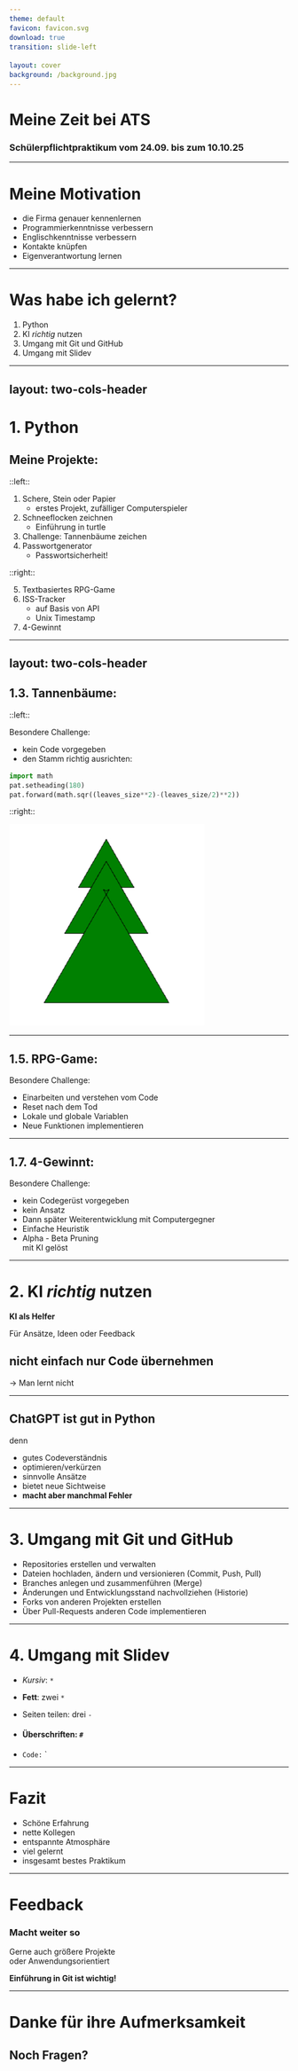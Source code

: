 ```yaml
---
theme: default
favicon: favicon.svg
download: true
transition: slide-left

layout: cover
background: /background.jpg
---
```


# Meine Zeit bei ATS
### Schülerpflichtpraktikum vom 24.09. bis zum 10.10.25

---

# Meine Motivation
<v-clicks>

- die Firma genauer kennenlernen
- Programmierkenntnisse verbessern
- Englischkenntnisse verbessern
- Kontakte knüpfen
- Eigenverantwortung lernen

</v-clicks>

---

# Was habe ich gelernt?
<v-clicks>

1. Python
2. KI *richtig* nutzen
3. Umgang mit Git und GitHub
4. Umgang mit Slidev

</v-clicks>

---
layout: two-cols-header
---

# 1. Python
## Meine Projekte:

::left::

<v-clicks>

1. Schere, Stein oder Papier
    - erstes Projekt, zufälliger Computerspieler
2. Schneeflocken zeichnen
    - Einführung in turtle
3. Challenge: Tannenbäume zeichen
4. Passwortgenerator
    - Passwortsicherheit!

</v-clicks>

::right::

<v-clicks>

5. Textbasiertes RPG-Game
6. ISS-Tracker
    - auf Basis von API
    - Unix Timestamp
7. 4-Gewinnt

</v-clicks>

<style>
.two-cols-header {
  column-gap: 20px; /* Adjust the gap size */
  grid-template-rows: 0.4fr 1fr; /* Adjust the header row height */
}
</style>

---
layout: two-cols-header
---

## 1.3. Tannenbäume:

::left::

Besondere Challenge:
  - kein Code vorgegeben
  - den Stamm richtig ausrichten:

```python {1|2|3}
import math
pat.setheading(180)
pat.forward(math.sqr((leaves_size**2)-(leaves_size/2)**2))
```

::right::

![Tannenbaum](/pic_presentation_tree.png)

<style>
.two-cols-header {
  column-gap: 40px; /* Adjust the gap size */
  grid-template-rows: 0.2fr 1fr; /* Adjust the header row height */
  grid-template-columns: 1fr 0.5fr /* Adjust the image column width */
}
</style>

---

## 1.5. RPG-Game:
Besondere Challenge:
<v-clicks>

  - Einarbeiten und verstehen vom Code  
  - Reset nach dem Tod  
  - Lokale und globale Variablen  
  - Neue Funktionen implementieren  

</v-clicks>

---

## 1.7. 4-Gewinnt:
Besondere Challenge:
<v-clicks>

  - kein Codegerüst vorgegeben
  - kein Ansatz  
  - Dann später Weiterentwicklung mit Computergegner
  - Einfache Heuristik
  - Alpha - Beta Pruning  
mit KI gelöst

</v-clicks>

---

# 2. KI *richtig* nutzen
<v-clicks>

**KI als Helfer**

Für Ansätze, Ideen oder Feedback
## **nicht einfach nur Code übernehmen**
  -> Man lernt nicht

</v-clicks>

---

## **ChatGPT ist gut in Python**
denn
<v-clicks>

- gutes Codeverständnis
- optimieren/verkürzen
- sinnvolle Ansätze
- bietet neue Sichtweise
- **macht aber manchmal Fehler**

</v-clicks>

---

# 3. Umgang mit Git und GitHub
<v-clicks>
    
- Repositories erstellen und verwalten
- Dateien hochladen, ändern und versionieren (Commit, Push, Pull)
- Branches anlegen und zusammenführen (Merge)
- Änderungen und Entwicklungsstand nachvollziehen (Historie)
- Forks von anderen Projekten erstellen
- Über Pull-Requests anderen Code implementieren

</v-clicks>

---

# 4. Umgang mit Slidev
<v-clicks>

- *Kursiv*: `*` 

- **Fett**: zwei `*` 

- Seiten teilen: drei `-` 

- #### Überschriften: `#`

- `Code:` `

</v-clicks>

---

# Fazit
<v-clicks>

- Schöne Erfahrung
- nette Kollegen
- entspannte Atmosphäre
- viel gelernt
- insgesamt bestes Praktikum

</v-clicks>

---

# Feedback
<v-clicks>

  ### Macht weiter so  
  Gerne auch größere Projekte  
  oder Anwendungsorientiert  
  
  **Einführung in Git ist wichtig!**

</v-clicks>

---

# Danke für ihre Aufmerksamkeit
## Noch Fragen?







